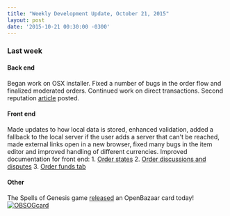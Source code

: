 ```yaml
---
title: "Weekly Development Update, October 21, 2015" 
layout: post
date: '2015-10-21 00:30:00 -0300'
---
```

        
### Last week

#### Back end

Began work on OSX installer. Fixed a number of bugs in the order flow and finalized moderated orders. Continued work on direct transactions. Second reputation [article](https://blog.openbazaar.org/decentralized-reputation-part-2/) posted.

#### Front end

Made updates to how local data is stored, enhanced validation, added a fallback to the local server if the user adds a server that can't be reached, made external links open in a new browser, fixed many bugs in the item editor and improved handling of different currencies. Improved documentation for front end: 1. [Order states](https://docs.google.com/document/d/1QZ8x3n90oPcRbcT5Yv10zM9fOn74HAOYtUH2tgrr18c/edit) 2\. [Order discussions and disputes](https://docs.google.com/document/d/1w2T6dFRA5zt5S_Tcn6_VAurCbku5o1sRvweI_81AcL4/edit?usp=sharing) 3\. [Order funds tab](https://docs.google.com/document/d/1za5B4n_zhs5L_n07rShEa7T9gARh6GDIGihXXtgIwUQ/edit?usp=sharing)

#### Other

The Spells of Genesis game [released](OBSOGcard.jpg) an OpenBazaar card today! [![OBSOGcard](https://blog.openbazaar.org/wp-content/uploads/2015/10/OBSOGcard.jpg)](https://blog.openbazaar.org/wp-content/uploads/2015/10/OBSOGcard.jpg)